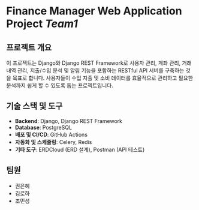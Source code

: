 # Finance Manager Web Application Project ***Team1***       

## 프로젝트 개요
이 프로젝트는 Django와 Django REST Framework로 사용자 관리, 계좌 관리, 거래 내역 관리, 
지출/수입 분석 및 알림 기능을 포함하는 RESTful API 서버를 구축하는 것을 목표로 합니다.
사용자들이 수입 지출 및 소비 데이터를 효율적으로 관리하고 필요한 분석까지 쉽게 할 수 있도록 돕는 프로젝트입니다.

## 기술 스택 및 도구
- **Backend**: Django, Django REST Framework
- **Database**: PostgreSQL
- **배포 및 CI/CD**: GitHub Actions
- **자동화 및 스케줄링**: Celery, Redis
- **기타 도구**: ERDCloud (ERD 설계), Postman (API 테스트)

## 팀원
* 권은혜
* 김로하
* 조민성
